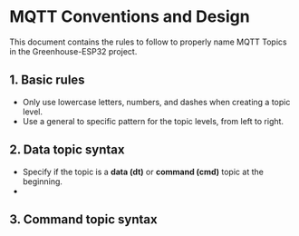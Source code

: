 # MQTT Conventions and Design
This document contains the rules to follow to properly name MQTT Topics in the Greenhouse-ESP32 project.

## 1. Basic rules
- Only use lowercase letters, numbers, and dashes when creating a topic level.
- Use a general to specific pattern for the topic levels, from left to right. 

## 2. Data topic syntax
-  Specify if the topic is a **data (dt)** or **command (cmd)** topic at the beginning.
-  

## 3. Command topic syntax